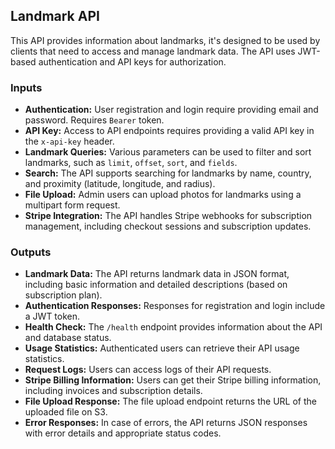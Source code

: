 ## Landmark API

This API provides information about landmarks, it's designed to be used by clients that need to access and manage landmark data. The API uses JWT-based authentication and API keys for authorization.

### Inputs

*   **Authentication:** User registration and login require providing email and password. Requires `Bearer` token.
*   **API Key:** Access to API endpoints requires providing a valid API key in the `x-api-key` header.
*   **Landmark Queries:** Various parameters can be used to filter and sort landmarks, such as `limit`, `offset`, `sort`, and `fields`.
*   **Search:** The API supports searching for landmarks by name, country, and proximity (latitude, longitude, and radius).
*   **File Upload:** Admin users can upload photos for landmarks using a multipart form request.
*   **Stripe Integration:** The API handles Stripe webhooks for subscription management, including checkout sessions and subscription updates.

### Outputs

*   **Landmark Data:** The API returns landmark data in JSON format, including basic information and detailed descriptions (based on subscription plan).
*   **Authentication Responses:** Responses for registration and login include a JWT token.
*   **Health Check:** The `/health` endpoint provides information about the API and database status.
*   **Usage Statistics:** Authenticated users can retrieve their API usage statistics.
*   **Request Logs:** Users can access logs of their API requests.
*   **Stripe Billing Information:** Users can get their Stripe billing information, including invoices and subscription details.
*   **File Upload Response:** The file upload endpoint returns the URL of the uploaded file on S3.
*   **Error Responses:** In case of errors, the API returns JSON responses with error details and appropriate status codes.
